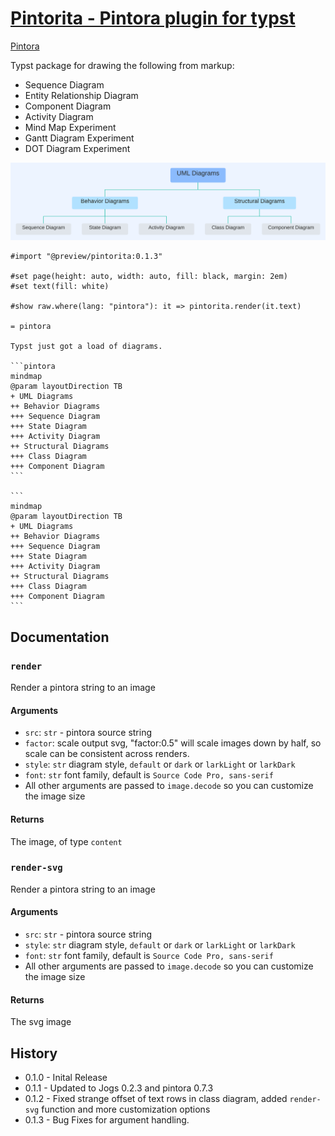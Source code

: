 # [Pintorita - Pintora plugin for typst ](https://github.com/taylorh140/typst-pintora)

[Pintora](https://pintorajs.vercel.app/)

Typst package for drawing the following from markup:
- Sequence Diagram
- Entity Relationship Diagram
- Component Diagram
- Activity Diagram
- Mind Map Experiment
- Gantt Diagram Experiment
- DOT Diagram Experiment

![](pintorita.svg)


````typ
#import "@preview/pintorita:0.1.3"

#set page(height: auto, width: auto, fill: black, margin: 2em)
#set text(fill: white)

#show raw.where(lang: "pintora"): it => pintorita.render(it.text)

= pintora

Typst just got a load of diagrams. 

```pintora
mindmap
@param layoutDirection TB
+ UML Diagrams
++ Behavior Diagrams
+++ Sequence Diagram
+++ State Diagram
+++ Activity Diagram
++ Structural Diagrams
+++ Class Diagram
+++ Component Diagram
```

```
mindmap
@param layoutDirection TB
+ UML Diagrams
++ Behavior Diagrams
+++ Sequence Diagram
+++ State Diagram
+++ Activity Diagram
++ Structural Diagrams
+++ Class Diagram
+++ Component Diagram
```

````


## Documentation

### `render`

Render a pintora string to an image

#### Arguments

* `src`: `str` - pintora source string
* `factor`: scale output svg, "factor:0.5" will scale images down by half, so scale can be consistent across renders.
* `style`: `str` diagram style, `default` or `dark` or `larkLight` or `larkDark`
* `font`: `str` font family, default is `Source Code Pro, sans-serif`
* All other arguments are passed to `image.decode` so you can customize the image size

#### Returns

The image, of type `content`

### `render-svg`

Render a pintora string to an image

#### Arguments

* `src`: `str` - pintora source string
* `style`: `str` diagram style, `default` or `dark` or `larkLight` or `larkDark`
* `font`: `str` font family, default is `Source Code Pro, sans-serif`
* All other arguments are passed to `image.decode` so you can customize the image size

#### Returns

The svg image

## History

* 0.1.0 - Inital Release
* 0.1.1 - Updated to Jogs 0.2.3 and pintora 0.7.3
* 0.1.2 - Fixed strange offset of text rows in class diagram, added `render-svg` function and more customization options
* 0.1.3 - Bug Fixes for argument handling. 
